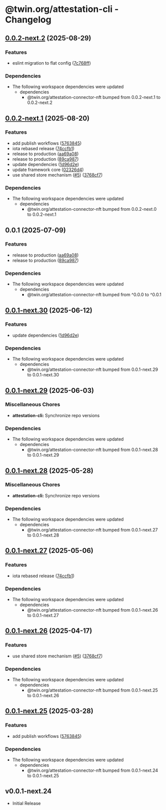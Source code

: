 # @twin.org/attestation-cli - Changelog

## [0.0.2-next.2](https://github.com/twinfoundation/attestation/compare/attestation-cli-v0.0.2-next.1...attestation-cli-v0.0.2-next.2) (2025-08-29)


### Features

* eslint migration to flat config ([7c768ff](https://github.com/twinfoundation/attestation/commit/7c768ffae02456d60fd62ba8b4b488c307ceff32))


### Dependencies

* The following workspace dependencies were updated
  * dependencies
    * @twin.org/attestation-connector-nft bumped from 0.0.2-next.1 to 0.0.2-next.2

## [0.0.2-next.1](https://github.com/twinfoundation/attestation/compare/attestation-cli-v0.0.2-next.0...attestation-cli-v0.0.2-next.1) (2025-08-20)


### Features

* add publish workflows ([5763845](https://github.com/twinfoundation/attestation/commit/5763845b7626c5004308fffb00d14ef4153601b4))
* iota rebased release ([74ccfb1](https://github.com/twinfoundation/attestation/commit/74ccfb1eebbdfe0ec8bfd616f44ae87be9556509))
* release to production ([aa69a08](https://github.com/twinfoundation/attestation/commit/aa69a08fbd3897c8d72b0d32ec730f104ad31b33))
* release to production ([89ca987](https://github.com/twinfoundation/attestation/commit/89ca987963d9090abcfc1b62bc997e2c521944ec))
* update dependencies ([1d96d2e](https://github.com/twinfoundation/attestation/commit/1d96d2ee6e81a30396980f6f5e16e9658710d32d))
* update framework core ([02326d4](https://github.com/twinfoundation/attestation/commit/02326d41238862c13587c19bb3d04c1cb3b606d8))
* use shared store mechanism ([#5](https://github.com/twinfoundation/attestation/issues/5)) ([3768cf7](https://github.com/twinfoundation/attestation/commit/3768cf7214d30a5429b7b08190539b517d7fafa0))


### Dependencies

* The following workspace dependencies were updated
  * dependencies
    * @twin.org/attestation-connector-nft bumped from 0.0.2-next.0 to 0.0.2-next.1

## 0.0.1 (2025-07-09)


### Features

* release to production ([aa69a08](https://github.com/twinfoundation/attestation/commit/aa69a08fbd3897c8d72b0d32ec730f104ad31b33))
* release to production ([89ca987](https://github.com/twinfoundation/attestation/commit/89ca987963d9090abcfc1b62bc997e2c521944ec))


### Dependencies

* The following workspace dependencies were updated
  * dependencies
    * @twin.org/attestation-connector-nft bumped from ^0.0.0 to ^0.0.1

## [0.0.1-next.30](https://github.com/twinfoundation/attestation/compare/attestation-cli-v0.0.1-next.29...attestation-cli-v0.0.1-next.30) (2025-06-12)


### Features

* update dependencies ([1d96d2e](https://github.com/twinfoundation/attestation/commit/1d96d2ee6e81a30396980f6f5e16e9658710d32d))


### Dependencies

* The following workspace dependencies were updated
  * dependencies
    * @twin.org/attestation-connector-nft bumped from 0.0.1-next.29 to 0.0.1-next.30

## [0.0.1-next.29](https://github.com/twinfoundation/attestation/compare/attestation-cli-v0.0.1-next.28...attestation-cli-v0.0.1-next.29) (2025-06-03)


### Miscellaneous Chores

* **attestation-cli:** Synchronize repo versions


### Dependencies

* The following workspace dependencies were updated
  * dependencies
    * @twin.org/attestation-connector-nft bumped from 0.0.1-next.28 to 0.0.1-next.29

## [0.0.1-next.28](https://github.com/twinfoundation/attestation/compare/attestation-cli-v0.0.1-next.27...attestation-cli-v0.0.1-next.28) (2025-05-28)


### Miscellaneous Chores

* **attestation-cli:** Synchronize repo versions


### Dependencies

* The following workspace dependencies were updated
  * dependencies
    * @twin.org/attestation-connector-nft bumped from 0.0.1-next.27 to 0.0.1-next.28

## [0.0.1-next.27](https://github.com/twinfoundation/attestation/compare/attestation-cli-v0.0.1-next.26...attestation-cli-v0.0.1-next.27) (2025-05-06)


### Features

* iota rebased release ([74ccfb1](https://github.com/twinfoundation/attestation/commit/74ccfb1eebbdfe0ec8bfd616f44ae87be9556509))


### Dependencies

* The following workspace dependencies were updated
  * dependencies
    * @twin.org/attestation-connector-nft bumped from 0.0.1-next.26 to 0.0.1-next.27

## [0.0.1-next.26](https://github.com/twinfoundation/attestation/compare/attestation-cli-v0.0.1-next.25...attestation-cli-v0.0.1-next.26) (2025-04-17)


### Features

* use shared store mechanism ([#5](https://github.com/twinfoundation/attestation/issues/5)) ([3768cf7](https://github.com/twinfoundation/attestation/commit/3768cf7214d30a5429b7b08190539b517d7fafa0))


### Dependencies

* The following workspace dependencies were updated
  * dependencies
    * @twin.org/attestation-connector-nft bumped from 0.0.1-next.25 to 0.0.1-next.26

## [0.0.1-next.25](https://github.com/twinfoundation/attestation/compare/attestation-cli-v0.0.1-next.24...attestation-cli-v0.0.1-next.25) (2025-03-28)


### Features

* add publish workflows ([5763845](https://github.com/twinfoundation/attestation/commit/5763845b7626c5004308fffb00d14ef4153601b4))


### Dependencies

* The following workspace dependencies were updated
  * dependencies
    * @twin.org/attestation-connector-nft bumped from 0.0.1-next.24 to 0.0.1-next.25

## v0.0.1-next.24

- Initial Release
